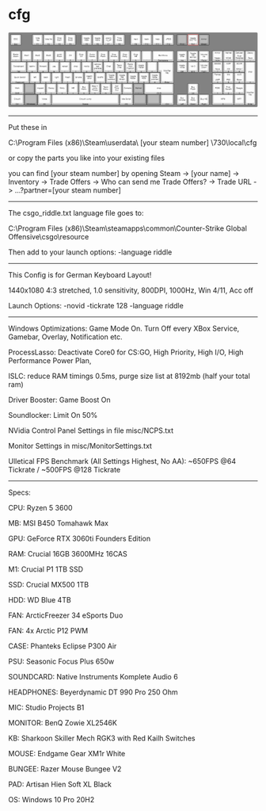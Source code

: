 # cfg

![Layout](https://github.com/RiddleCSGO/cfg/blob/main/riddle-cs-go-config.png?raw=true)

------------------------------------------------------------------

Put these in 

C:\Program Files (x86)\Steam\userdata\ [your steam number] \730\local\cfg

or copy the parts you like into your existing files

you can find [your steam number] by opening Steam -> [your name] -> Inventory -> Trade Offers -> Who can send me Trade Offers? -> Trade URL -> ...?partner=[your steam number]


------------------------------------------------------------------

The csgo_riddle.txt language file goes to:

C:\Program Files (x86)\Steam\steamapps\common\Counter-Strike Global Offensive\csgo\resource

Then add to your launch options: -language riddle

------------------------------------------------------------------

This Config is for German Keyboard Layout! 

1440x1080 4:3 stretched, 1.0 sensitivity, 800DPI, 1000Hz, Win 4/11, Acc off 

Launch Options: -novid -tickrate 128 -language riddle

------------------------------------------------------------------

Windows Optimizations: Game Mode On. Turn Off every XBox Service, Gamebar, Overlay, Notification etc.

ProcessLasso: Deactivate Core0 for CS:GO, High Priority, High I/O, High Performance Power Plan, 

ISLC: reduce RAM timings 0.5ms, purge size list at 8192mb (half your total ram)

Driver Booster: Game Boost On

Soundlocker: Limit On 50%

NVidia Control Panel Settings in file misc/NCPS.txt

Monitor Settings in misc/MonitorSettings.txt

Ulletical FPS Benchmark (All Settings Highest, No AA): ~650FPS @64 Tickrate / ~500FPS @128 Tickrate

------------------------------------------------------------------

Specs:

CPU: 			Ryzen 5 3600

MB: 			MSI B450 Tomahawk Max

GPU: 			GeForce RTX 3060ti Founders Edition

RAM: 			Crucial 16GB 3600MHz 16CAS

M1: 			Crucial P1 1TB SSD

SSD: 			Crucial MX500 1TB

HDD: 			WD Blue 4TB

FAN: 			ArcticFreezer 34 eSports Duo

FAN: 			4x Arctic P12 PWM

CASE: 			Phanteks Eclipse P300 Air

PSU: 			Seasonic Focus Plus 650w

SOUNDCARD: 		Native Instruments Komplete Audio 6

HEADPHONES: 	Beyerdynamic DT 990 Pro 250 Ohm

MIC: 			Studio Projects B1

MONITOR: 		BenQ Zowie XL2546K

KB: 			Sharkoon Skiller Mech RGK3 with Red Kailh Switches

MOUSE: 			Endgame Gear XM1r White

BUNGEE: 		Razer Mouse Bungee V2

PAD: 			Artisan Hien Soft XL Black

OS: 			Windows 10 Pro 20H2